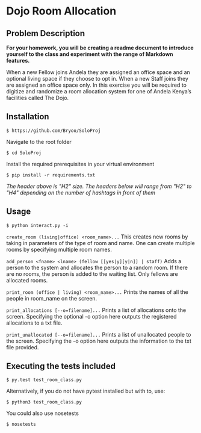 # Dojo Room Allocation

## Problem Description
**For your homework, you will be creating a readme document to introduce yourself to the class and experiment with the range of Markdown features.**

When a new Fellow joins Andela they are assigned an office space and an optional living space
if they choose to opt in. When a new Staff joins they are assigned an office space only.
In this exercise you will be required to digitize and randomize a room allocation system for one of Andela Kenya’s facilities called The Dojo.


## Installation
```
$ https://github.com/Bryoo/SoloProj

```
Navigate to the root folder
```
$ cd SoloProj

```
Install the required prerequisites in your virtual environment
```
$ pip install -r requirements.txt

```

*The header above is "H2" size. The headers below will range from "H2" to "H4" depending on the number of hashtags in front of them*

## Usage

```
$ python interact.py -i

```
```create_room (living|office) <room_name>...```
This creates new rooms by taking in parameters of the type of room and name.
One can create multiple rooms by specifying multiple room names.

```add_person <fname> <lname> (fellow [[yes|y][y|n]] | staff)```
Adds a person to the system and allocates the person to a random room.
If there are no rooms, the person is added to the waiting list.
Only fellows are allocated rooms.

```print_room (office | living) <room_name>...```
Prints  the names of all the people in room_name on the screen.

```print_allocations [--o=filename]...```
Prints a list of allocations onto the screen. Specifying the optional -o option here outputs the registered allocations to a txt file.

```print_unallocated [--o=filename]...```
Prints a list of unallocated people to the screen.
Specifying the -o option here outputs the information to the txt file provided.

## Executing the tests included

```
$ py.test test_room_class.py
```
Alternatively, if you do not have pytest installed but with to, use:

```
$ python3 test_room_class.py
```
You could also use nosetests
```
$ nosetests
```